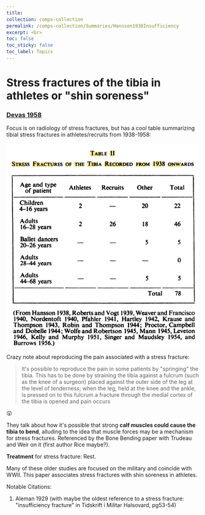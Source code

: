 ```yaml
---
title: 
collection: comps-collection
permalink: /comps-collection/Summaries/Hansson1938Insufficiency
excerpt: <br>
toc: false
toc_sticky: false
toc_label: Topics 
---
```


# Stress fractures of the tibia in athletes or "shin soreness"
### [Devas 1958](../References/Devas1958Stress.pdf)

Focus is on radiology of stress fractures, but has a cool table summarizing tibial stress fractures in athletes/recruits
from 1938-1958:

![Prevalence Table](../Images/Devas1958Stress_1.png)

Crazy note about reproducing the pain associated with a stress fracture:
>It's possible to reproduce the pain in some patients by "springing" the tibia. This has to be done by straining the tibia 
>against a fulcrum (such as the knee of a surgeon) placed against the outer side of the leg at the level of tenderness;
>when the leg, held at the knee and the ankle, is pressed on to this fulcrum a fracture through the medial cortex of the
>tibia is opened and pain occurs

:astonished:
 
 They talk about how it's possible that strong **calf muscles could cause the tibia to bend**, alluding to the idea that 
 muscle forces may be a mechanism for stress fractures. Referenced by the Bone Bending paper with Trudeau and Weir on it 
 (first author Rice maybe?). 
 
 **Treatment** for stress fracture: Rest. 
 
 Many of these older studies are focused on the military and coincide with WWII. This paper associates stress fractures
 with shin soreness in athletes. 
 
 Notable Citations: 
 1. Aleman 1929 (with maybe the oldest reference to a stress fracture: "insufficiency fracture" in Tidskrift i Militar Halsovard, pg53-54)
 

